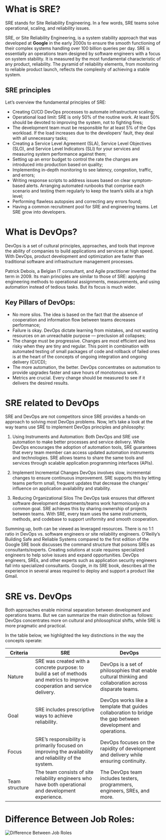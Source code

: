 # What is SRE?
SRE stands for Site Reliability Engineering. In a few words, SRE teams solve operational, scaling, and reliability issues. 

SRE, or Site Reliability Engineering, is a system stability approach that was developed at **Google** in the early 2000s to ensure the smooth functioning of their complex systems handling over 100 billion queries per day. SRE is essentially an operations team designed by software engineers with a focus on system stability. It is measured by the most fundamental characteristic of any product, reliability. The pyramid of reliability elements, from monitoring to reliable product launch, reflects the complexity of achieving a stable system.

## SRE principles
Let’s overview the fundamental principles of SRE:

* Creating CI/CD DevOps processes to automate infrastructure scaling;
* Operational load limit: SRE is only 50% of the routine work. At least 50% should be devoted to improving the system, not to fighting fires;
* The development team must be responsible for at least 5% of the Ops workload. If the load increases due to the developers’ fault, they deal with all unnecessary tasks;
* Creating a Service Level Agreement (SLA), Service Level Objectives (SLO), and Service Level Indicators (SLI) for your services and measuring system performance against them;
* Setting up an error budget to control the rate the changes are introduced into production based on quality;
* Implementing in-depth monitoring to see latency, congestion, traffic, and errors;
* Writing response scripts to address issues based on clear symptom-based alerts. Arranging automated runbooks that comprise each scenario and testing them regularly to keep the team’s skills at a high level;
* Performing flawless autopsies and correcting any errors found;
* Having a common recruitment pool for SRE and engineering teams. Let SRE grow into developers.

# What is DevOps?
DevOps is a set of cultural principles, approaches, and tools that improve the ability of companies to build applications and services at high speed. With DevOps, product development and optimization are faster than traditional software and infrastructure management processes.

Patrick Debois, a Belgian IT consultant, and Agile practitioner invented the term in 2009. Its main principles are similar to those of SRE: applying engineering methods to operational assignments, measurements, and using automation instead of tedious tasks. But its focus is much wider.

## Key Pillars of DevOps:
* No more silos. The idea is based on the fact that the absence of cooperation and information flow between teams decreases performance;
* Failure is okay. DevOps dictate learning from mistakes, and not wasting resources on an unreachable purpose — preclusion all collapses;
* The change must be progressive. Changes are most efficient and less risky when they are tiny and regular. This point in combination with automated testing of small packages of code and rollback of failed ones is at the heart of the concepts of ongoing integration and ongoing delivery (CI/CD);
* The more automation, the better. DevOps concentrates on automation to provide upgrades faster and save hours of monotonous work.
* Metrics are crucial. Every change should be measured to see if it delivers the desired results.

# SRE related to DevOps
SRE and DevOps are not competitors since SRE provides a hands-on approach to solving most DevOps problems. Now, let’s take a look at the way teams use SRE to implement DevOps principles and philosophy: 

1. Using Instruments and Automation:
Both DevOps and SRE use automation to make better processes and service delivery. While DevOps encourages the adoption of automation tools, SRE guarantees that every team member can access updated automation instruments and technologies. SRE allows teams to share the same tools and services through scalable application programming interfaces (APIs).

2. Implement Incremental Changes
DevOps involves slow, incremental changes to ensure continuous improvement. SRE supports this by letting teams perform small, frequent updates that decrease the changes’ influence on application availability and stability.

3. Reducing Organizational Silos
The DevOps task ensures that different software development departments/teams work harmoniously on a common goal. SRE achieves this by sharing ownership of projects between teams. With SRE, every team uses the same instruments, methods, and codebase to support uniformity and smooth cooperation.

Summing up, both can be viewed as leveraged resources. There is no 1:1 ratio in DevOps vs. software engineers or site reliability engineers. O’Reilly’s Building Safe and Reliable Systems compared to the first edition of the Google SRE book discusses the command structure that poisons SREs as consultants/experts. Creating solutions at scale requires specialized engineers to help solve issues and expand opportunities. DevOps engineers, SREs, and other experts such as application security engineers fall into specialized consultants. Google, in its SRE book, describes all the experience in several areas required to deploy and support a product like Gmail.

# SRE vs. DevOps
Both approaches enable minimal separation between development and operations teams. But we can summarize the main distinction as follows: DevOps concentrates more on cultural and philosophical shifts, while SRE is more pragmatic and practical.

In the table below, we highlighted the key distinctions in the way the concepts operate:

|   Criteria	| SRE	| DevOps|
|---|---|---|
|   Nature      |SRE was created with a concrete purpose: to build a set of methods and metrics to improve cooperation and service delivery.| DevOps is a set of philosophies that enable cultural thinking and collaboration across disparate teams.|
|   Goal        |SRE includes prescriptive ways to achieve reliability.| DevOps works like a template that guides collaboration to bridge the gap between development and operations.|
|   Focus       |SRE’s responsibility is primarily focused on improving the availability and reliability of the system.|DevOps focuses on the rapidity of development and delivery while ensuring continuity.|
|   Team structure |The team consists of site reliability engineers who have both operational and development experience.|The DevOps team includes testers, programmers, engineers, SREs, and more.|

# Difference Between Job Roles:
![Difference Between Job Roles](https://jelvix.com/wp-content/uploads/2022/04/difference-devops-sre-1-966x623.png)
